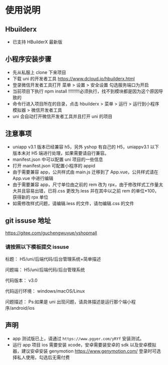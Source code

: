 # 使用说明

## Hbuilderx

- 已支持 HBuilderX 最新版

## 小程序安装步骤

- 先从私服上 clone 下来项目
- 下载 uni 的开发者工具 https://www.dcloud.io/hbuilderx.html
- 登录微信开发者工具打开 菜单 > 设置 > 安全设置 勾选服务端口为开启
- 当前项目下执行 npm install !!!!!!!!!必须执行，找不到模块都是因为这个原因导致的
- 命令行进入项目所在的目录，点击 hbuilderx > 菜单 > 运行 > 运行到小程序模拟器 > 微信开发者工具
- uni 会自动打开微信开发者工具并且打开 uni 的项目

## 注意事项

- uniapp v3.1 版本已经兼容 h5，另外 yshop 有自己的 H5，uniappv3.1 以下版本未对 H5 端进行处理，如果需要请自行兼容。
- manifest.json 中可以配置 uni 项目的一些信息
- 打开 manifest.json 可配置小程序的 appid
- 由于需要兼容 app，公共样式由 main.js 迁移到了 App.vue，公共样式请在 App.vue 中进行编辑
- 由于需要兼容 app，尺寸单位由之前的 rem 改为 rpx，由于修改样式工作量太大并且容易出错，已将.css 更改为.less 并在其中以之前 rem 的单位\*100，获得新的 rpx 单位
- 如需修改样式问题，请编辑.less 的文件，请勿编辑.css 的文件

## git issuse 地址

https://gitee.com/guchengwuyue/yshopmall

### 请按照以下模板提交 issuse

标题：
H5/uni/后端代码/后台管理系统+简单描述

问题端：
H5/uni/后端代码/后台管理系统

代码版本：
v3.0

代码运行环境：
windows/macOS/Linux

问题描述：
Ps:如果是 uni 出现问题，请具体描述是运行那个端小程序/android/ios

## 声明

- app 测试版已上，请通过 `https://www.pgyer.com/yRYf` 安装测试。
- 运行 app 项目 ios 需要安装 xcode，安卓需要装安卓的 sdk 以及安卓模拟器，建议安卓安装 genymotion https://www.genymotion.com/ 登录时可选择私人使用，勾选后无需付费
